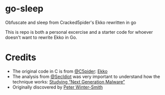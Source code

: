# go-sleep
Obfuscate and sleep from Cracked5pider's Ekko rewritten in go

This is repo is both a personal excercise and a starter code for whoever doesn't want to rewrite Ekko in Go.

# Credits

- The original code in C is from [@C5pider](https://twitter.com/C5pider): [Ekko](https://github.com/Cracked5pider/Ekko)
- The analysis from [@SecIdiot](https://twitter.com/ilove2pwn_) was very important to understand how the technique works: [Studying “Next Generation Malware”](https://suspicious.actor/2022/05/05/mdsec-nighthawk-study.html)
- Originally discovered by [Peter Winter-Smith](https://twitter.com/peterwintrsmith)
